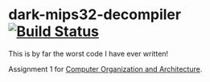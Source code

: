 # dark-mips32-decompiler [![Build Status](https://travis-ci.org/leksak/dark-mips32-decompiler.svg?branch=master)](https://travis-ci.org/leksak/dark-mips32-decompiler)

This is by far the worst code I have ever written!

Assignment 1 for [Computer Organization and Architecture](http://www8.cs.umu.se/~hegner/Courses/TDBC06/H15/index.html).
